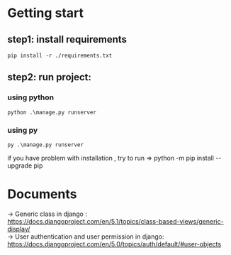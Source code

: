 # Getting start

## step1: install requirements

```base
pip install -r ./requirements.txt
```

## step2: run project:

### using python

```base
python .\manage.py runserver
```

### using py

```base
py .\manage.py runserver
```

if you have problem with installation , try to run => python -m pip install --upgrade pip

# Documents

-> Generic class in django : https://docs.djangoproject.com/en/5.1/topics/class-based-views/generic-display/ <br/>
-> User authentication and user permission in django: https://docs.djangoproject.com/en/5.0/topics/auth/default/#user-objects
